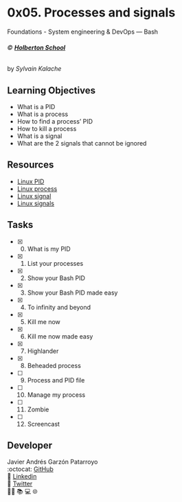 # 0x05. Processes and signals
Foundations - System engineering & DevOps ― Bash

###### :copyright: **[Holberton School](https://www.holbertonschool.com/)**
by _Sylvain Kalache_

## Learning Objectives
* What is a PID
* What is a process
* How to find a process’ PID
* How to kill a process
* What is a signal
* What are the 2 signals that cannot be ignored

## Resources
* [Linux PID](http://www.linfo.org/pid.html)
* [Linux process](https://www.thegeekstuff.com/2012/03/linux-processes-environment/)
* [Linux signal](https://www.thegeekstuff.com/2012/03/linux-signals-fundamentals/)
* [Linux signals](https://www.computerhope.com/unix/signals.htm)

## Tasks
* [x] 0. What is my PID
* [x] 1. List your processes
* [x] 2. Show your Bash PID
* [x] 3. Show your Bash PID made easy
* [x] 4. To infinity and beyond
* [x] 5. Kill me now
* [x] 6. Kill me now made easy
* [x] 7. Highlander
* [x] 8. Beheaded process
* [ ] 9. Process and PID file
* [ ] 10. Manage my process
* [ ] 11. Zombie
* [ ] 12. Screencast

## Developer
Javier Andrés Garzón Patarroyo  
:octocat: [GitHub](https://github.com/javierandresgp/)  
:link: [Linkedin](https://www.linkedin.com/in/javierandresgp/)  
:link: [Twitter](https://twitter.com/javierandresgp0)  
:man_technologist: :books: :computer: :globe_with_meridians:
